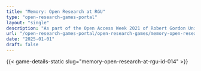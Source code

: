 ```yaml
---
title: "Memory: Open Research at RGU"
type: "open-research-games-portal"
layout: "single"
description: "As part of the Open Access Week 2021 of Robert Gordon University Aberdeen, a series of mini-games were created with overarching open science themes. This is ..."
url: "/open-research-games-portal/open-research-games/memory-open-research-at-rgu-id-014/"
date: "2025-01-01"
draft: false
---
```


{{< game-details-static slug="memory-open-research-at-rgu-id-014" >}}
